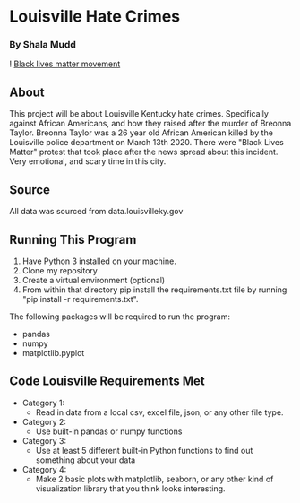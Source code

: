 # Louisville Hate Crimes
### By Shala Mudd
! [Black lives matter movement](Users\shala\juypter\louisville_hate_crimes\Breonna.jpg)

## About

This project will be about Louisville Kentucky hate crimes. Specifically against African Americans, and  how they raised after the murder of Breonna Taylor. Breonna Taylor was a 26 year old African American  killed by the Louisville police department on March 13th 2020. There were "Black Lives Matter" protest that took place after the news spread about this incident. Very emotional, and scary time in this city.

## Source

All data was sourced from data.louisvilleky.gov

## Running This Program 

1. Have Python 3 installed on your machine.
2. Clone my repository 
3. Create a virtual environment (optional)
4. From within that directory pip install the requirements.txt file by running "pip install -r requirements.txt".


The following packages will be required to run the program: 
* pandas 
* numpy
* matplotlib.pyplot

## Code Louisville Requirements Met
- Category 1:
    - Read in data from a local csv, excel file, json, or any other file type.
- Category 2:
    - Use built-in pandas or numpy functions
- Category 3:
    - Use at least 5 different built-in Python functions to find out something about your data
- Category 4:
    - Make 2 basic plots with matplotlib, seaborn, or any other kind of visualization library that you think looks interesting.
